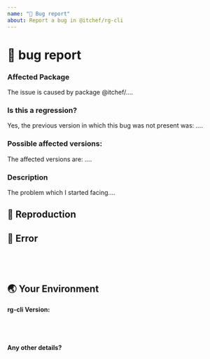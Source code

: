 ```yaml
---
name: "🐞 Bug report"
about: Report a bug in @itchef/rg-cli
---
```


# 🐞 bug report

<!-- Before you reporting a bug, please take a look at our issue section to make sure there is no duplicate issue present. -->

### Affected Package
<!-- Could you please point out one or more rg-cli or @itchef/* packages as the source of the bug? -->
<!-- ✍️ edit: --> The issue is caused by package @itchef/....


### Is this a regression?

<!-- Did this functionality use to work in the earlier version? -->
Yes, the previous version in which this bug was not present was: ....

### Possible affected versions:

<!-- Please note the possible affected rg-cli versions. -->
The affected versions are: .... 

### Description

The problem which I started facing....


## 🔎 Reproduction
<!--
Please share the reproduction steps by which we can identify the issue. Adding a video or images would be a plus.
-->

## 🚨 Error
<pre><code>
<!-- If the issue raising any error, please add it here. -->

</code></pre>


## 🌏 Your Environment

**rg-cli Version:**
<pre><code>
<!-- run `rg --version` and paste output below -->

</code></pre>

**Any other details?**

<!-- Please note any further details if you want to provide. It would make the issue tracking faster. -->
